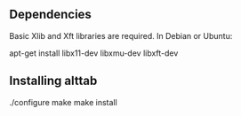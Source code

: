 
Dependencies
------------

Basic Xlib and Xft libraries are required.
In Debian or Ubuntu:

apt-get install libx11-dev libxmu-dev libxft-dev


Installing alttab
-----------------

./configure
make
make install

